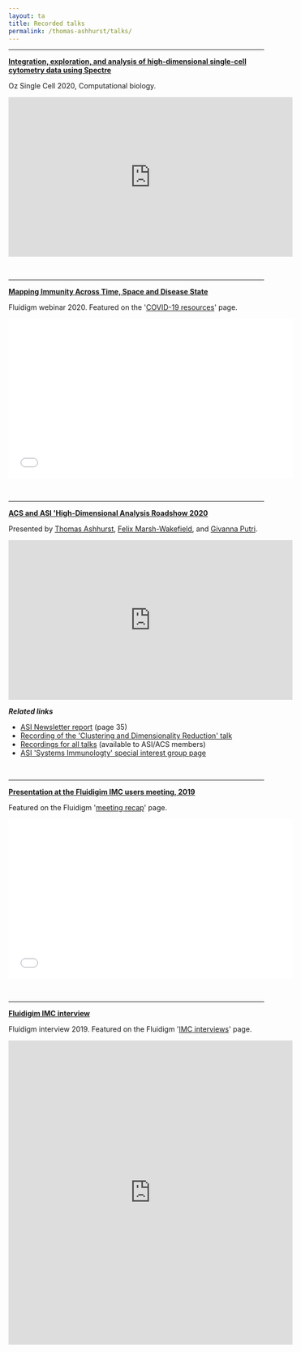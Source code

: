 ```yaml
---
layout: ta
title: Recorded talks
permalink: /thomas-ashhurst/talks/
---
```


---

**[Integration, exploration, and analysis of high-dimensional single-cell cytometry data using Spectre](https://youtu.be/poEDERGXrQw?t=3151)**

Oz Single Cell 2020, Computational biology.

<p align="center"><iframe width="560" height="315" src="https://www.youtube.com/embed/poEDERGXrQw?start=3151" frameborder="0" allow="accelerometer; autoplay; clipboard-write; encrypted-media; gyroscope; picture-in-picture" allowfullscreen></iframe></p>

<br />

---

**[Mapping Immunity Across Time, Space and Disease State](https://www.fluidigm.com/articles/presentation---mapping-dynamic-immunity-across-time-space-and-disease-state-using-high%E2%80%90dimensional-cytometry-technologies-and-analytics)**

Fluidigm webinar 2020. Featured on the '[COVID-19 resources](https://www.fluidigm.com/singlearticles/covid-19-resources)' page.

<p align="center"><iframe class="vidyard_iframe" src="//play.vidyard.com/4A9gczgzSZrmMa2q5Tyuvf.html?" width=560 height=315 scrolling="no" frameborder="0" allowtransparency="true" allowfullscreen></iframe></p>

<br />

---

**[ACS and ASI 'High-Dimensional Analysis Roadshow 2020](https://www.immunology.org.au/Programs/Special-Interest-Groups/Systems-Immunology/acs-asi-homeshow-2020/)** 

Presented by [Thomas Ashhurst](https://tomashhurst.github.io), [Felix Marsh-Wakefield](https://scholar.google.com/citations?user=6PaVkisAAAAJ&hl=en), and [Givanna Putri](https://scholar.google.com/citations?user=S-sNLPIAAAAJ&hl=en).

<p align="center"><iframe width="560" height="315" src="https://www.youtube.com/embed/MSIDmYhqe5g" frameborder="0" allow="accelerometer; autoplay; clipboard-write; encrypted-media; gyroscope; picture-in-picture" allowfullscreen></iframe></p>

***Related links***
- [ASI Newsletter report](https://www.immunology.org.au/files/Newsletter_pdfs/ASI017_Dec_2020.pdf#page=35) (page 35)
- [Recording of the 'Clustering and Dimensionality Reduction' talk](https://youtu.be/MSIDmYhqe5g)
- [Recordings for all talks](https://www.immunology.org.au/Programs/Special-Interest-Groups/Systems-Immunology/acs-asi-homeshow-2020/) (available to ASI/ACS members)
- [ASI 'Systems Immunologty' special interest group page](https://www.immunology.org.au/asi-programs-and-opportunities/special-interest-groups/systems-immunology/)

<br />

---

**[Presentation at the Fluidigim IMC users meeting, 2019](https://share.vidyard.com/watch/jc84nXuBpcofBcDkGeLQSo?)**

Featured on the Fluidigm '[meeting recap](https://www.fluidigm.com/articles/imc-user-group-meeting-2019-recap)' page.

<p align="center"><iframe class="vidyard_iframe" src="//play.vidyard.com/jc84nXuBpcofBcDkGeLQSo.html?" width=560 height=315 scrolling="no" frameborder="0" allowtransparency="true" allowfullscreen></iframe></p>

<br />

---

**[Fluidigim IMC interview](https://share.vidyard.com/watch/zkoHBRGkujiSHA2FYBmSPQ?)**

Fluidigm interview 2019. Featured on the Fluidigm '[IMC interviews](https://www.fluidigm.com/articles/imaging-mass-cytometry-interviews)' page.

<p align="center"><iframe class="vidyard_iframe" src="https://share.vidyard.com/watch/zkoHBRGkujiSHA2FYBmSPQ?" width=560 height=600 scrolling="yes" frameborder="0" allowtransparency="true" allowfullscreen></iframe></p>

<br />
